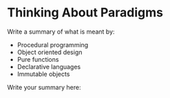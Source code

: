 # Thinking About Paradigms

Write a summary of what is meant by:

- Procedural programming
- Object oriented design
- Pure functions
- Declarative languages
- Immutable objects

Write your summary here:
